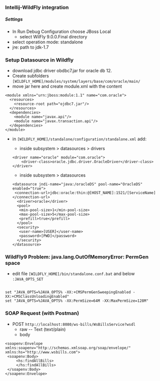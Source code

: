 ### Intellij-WildFly integration

##### Settings

* In Run Debug Configuration choose JBoss Local
    * select WilFly 9.0.0.Final directory
* select operation mode: standalone
* jre: path to jdk-1.7

### Setup Datasource in Wildfly

* download jdbc driver obdbc7.jar for oracle db 12.
* Create subfolders `[WILDFLY_HOME]/modules/system/layers/base/com/oracle/main/` 
* move jar here and create module.xml with the content

```
<module xmlns="urn:jboss:module:1.1" name="com.oracle">
  <resources>
    <resource-root path="ojdbc7.jar"/>
  </resources>
  <dependencies>
    <module name="javax.api"/>
    <module name="javax.transaction.api"/>
  </dependencies>
</module>
```

* in `[WILDFLY_HOME]/standalone/configuration/standalone.xml` add:
    * inside subsystem > datasources > drivers
    
    ```
   <driver name="oracle" module="com.oracle">
        <driver-class>oracle.jdbc.driver.OracleDriver</driver-class>
    </driver> 
    ```
    
    * inside subsystem > datasources
    
    ```
   <datasource jndi-name="java:/oracleDS" pool-name="OracleDS" enabled="true">
     <connection-url>jdbc:oracle:thin:@[HOST_NAME]:1521/[ServiceName]</connection-url>
      <driver>oracle</driver>
      <pool>
       <min-pool-size>1</min-pool-size>
       <max-pool-size>5</max-pool-size>
       <prefill>true</prefill>
      </pool>
      <security>
       <user-name>[USER]</user-name>
       <password>[PWD]</password>
      </security>
    </datasource> 
    ```
    
### WildFly9 Problem: java.lang.OutOfMemoryError: PermGen space 

* edit file `[WILDFLY_HOME]/bin/standalone.conf.bat` and below `:JAVA_OPTS_SET`

```

set "JAVA_OPTS=%JAVA_OPTS% -XX:+CMSPermGenSweepingEnabled -XX:+CMSClassUnloadingEnabled"
set "JAVA_OPTS=%JAVA_OPTS% -XX:PermSize=64M -XX:MaxPermSize=128M"
```

### SOAP Request (with Postman)

* POST  `http://localhost:8080/ws-bills/WsBillsService?wsdl`
    * raw -- Text (text/plain)
    * body
```
<soapenv:Envelope xmlns:soapenv="http://schemas.xmlsoap.org/soap/envelope/" xmlns:hs="http://www.wsbills.com">
 <soapenv:Body>
     <hs:findAllBills>
     </hs:findAllBills>
 </soapenv:Body>
</soapenv:Envelope>
```





